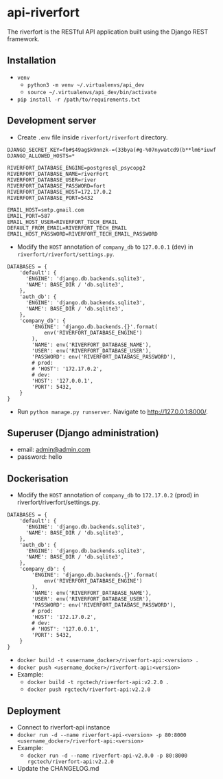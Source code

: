 # api-riverfort
The riverfort is the RESTful API application built using the Django REST framework.

## Installation
* `venv`
  * `python3 -m venv ~/.virtualenvs/api_dev`
  * `source ~/.virtualenvs/api_dev/bin/activate`
* `pip install -r /path/to/requirements.txt`

## Development server
  * Create `.env` file inside `riverfort/riverfort` directory.
```
DJANGO_SECRET_KEY=fb#$49ag$k9nnzk-=(33bya(#g-%07nywatcd9(b**lm6*iuwf
DJANGO_ALLOWED_HOSTS=*

RIVERFORT_DATABASE_ENGINE=postgresql_psycopg2
RIVERFORT_DATABASE_NAME=riverFort
RIVERFORT_DATABASE_USER=river
RIVERFORT_DATABASE_PASSWORD=fort
RIVERFORT_DATABASE_HOST=172.17.0.2
RIVERFORT_DATABASE_PORT=5432

EMAIL_HOST=smtp.gmail.com
EMAIL_PORT=587
EMAIL_HOST_USER=RIVERFORT_TECH_EMAIL
DEFAULT_FROM_EMAIL=RIVERFORT_TECH_EMAIL
EMAIL_HOST_PASSWORD=RIVERFORT_TECH_EMAIL_PASSWORD
```
  * Modify the `HOST` annotation of `company_db` to `127.0.0.1` (dev) in `riverfort/riverfort/settings.py`.
```
DATABASES = {
    'default': {
      'ENGINE': 'django.db.backends.sqlite3',
      'NAME': BASE_DIR / 'db.sqlite3',
    },
    'auth_db': {
      'ENGINE': 'django.db.backends.sqlite3',
      'NAME': BASE_DIR / 'db.sqlite3',
    },
    'company_db': {
        'ENGINE': 'django.db.backends.{}'.format(
            env('RIVERFORT_DATABASE_ENGINE')
        ),
        'NAME': env('RIVERFORT_DATABASE_NAME'),
        'USER': env('RIVERFORT_DATABASE_USER'),
        'PASSWORD': env('RIVERFORT_DATABASE_PASSWORD'),
        # prod:
        # 'HOST': '172.17.0.2',
        # dev:
        'HOST': '127.0.0.1',
        'PORT': 5432,
    }
}
```
  * Run `python manage.py runserver`. Navigate to http://127.0.0.1:8000/.
  
## Superuser (Django administration)
  * email: admin@admin.com
  * password: hello

## Dockerisation
* Modify the `HOST` annotation of `company_db` to `172.17.0.2` (prod) in riverfort/riverfort/settings.py.
```
DATABASES = {
    'default': {
      'ENGINE': 'django.db.backends.sqlite3',
      'NAME': BASE_DIR / 'db.sqlite3',
    },
    'auth_db': {
      'ENGINE': 'django.db.backends.sqlite3',
      'NAME': BASE_DIR / 'db.sqlite3',
    },
    'company_db': {
        'ENGINE': 'django.db.backends.{}'.format(
            env('RIVERFORT_DATABASE_ENGINE')
        ),
        'NAME': env('RIVERFORT_DATABASE_NAME'),
        'USER': env('RIVERFORT_DATABASE_USER'),
        'PASSWORD': env('RIVERFORT_DATABASE_PASSWORD'),
        # prod:
        'HOST': '172.17.0.2',
        # dev:
        # 'HOST': '127.0.0.1',
        'PORT': 5432,
    }
}
```
* `docker build -t <username_docker>/riverfort-api:<version> .`
* `docker push <username_docker>/riverfort-api:<version>`
* Example:
  * `docker build -t rgctech/riverfort-api:v2.2.0 .`
  * `docker push rgctech/riverfort-api:v2.2.0`

## Deployment
* Connect to riverfort-api instance
* `docker run -d --name riverfort-api-<version> -p 80:8000 <username_docker>/riverfort-api:<version>`
* Example:
  * `docker run -d --name riverfort-api-v2.0.0 -p 80:8000 rgctech/riverfort-api:v2.2.0`
* Update the CHANGELOG.md
